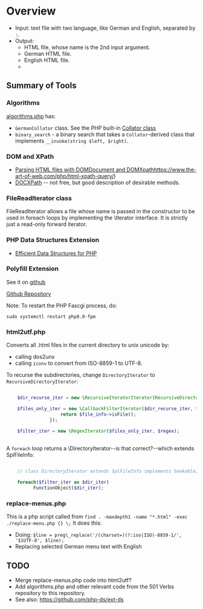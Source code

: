 # Overview

* Input: text file with two language, like  German and English, separated by `:`.
* Output: 
  * HTML file, whose name is the 2nd input argument. 
  * German HTML file.
  * English HTML file.
  * 
## Summary of Tools

### Algorithms

[algorithms.php](./algorithms.php) has:

* `GermanCollator` class. See the PHP built-in [Collator class](https://www.php.net/manual/en/class.collator.php)
* `binary_search` - a binary search that takes a `Collator`-derived class that implements `__invoke(string $left, $right)`.

### DOM and XPath

* [Parsing HTML files with DOMDocument and DOMXpath]()https://www.the-art-of-web.com/php/html-xpath-query/)
* [DOCXPath](https://www.phpdocx.com/documentation/introduction/docxpath) -- not free, but good description of desirable methods.

### FileReadIterator class 

FileReadIterator allows a file whose name is passed in the constructor to be used in foreach loops by implementing the \Iterator interface. It is strictly just a read-only forward iterator. 

### PHP Data Structures Extension

* [Efficient Data Structures for PHP](https://medium.com/@rtheunissen/efficient-data-structures-for-php-7-9dda7af674cd)

### Polyfill Extension

See it on [github](https://github.com/php-ds/polyfill)

[Github Repository](https://github.com/php-ds/ext-ds)

Note: To restart the PHP Fascgi process, do: 

    sudo systemctl restart php8.0-fpm

### html2utf.php

Converts all .html files in the current directory to unix unicode by:

* calling dos2unx
* calling `iconv` to convert from ISO-8859-1 to UTF-8.

To recurse the subdirectories, change `DirectoryIterator` to `RecursiveDirectoryIterator`:

```php

    $dir_recurse_iter = new \RecursiveIteratorIterator(RecursiveDirectoryIterator($dir_path));

    $files_only_iter = new \CallbackFilterIterator($dir_recurse_iter, function(\SplFileInfo $file_info) {
                    return $file_info->isFile();
                });
                
    $filter_iter = new \RegexIterator($files_only_iter, $regex);
    
```

A `foreach` loop returns a \DirectoryIterator--is that correct?--which extends SplFileInfo:

```php

    // class DirectoryIterator extends SplFileInfo implements SeekableIterator {...}

    foreach($filter_iter as $dir_iter) 
          FunctionObject($dir_iter); 
```

### replace-menus.php

This is a php script called from `find . -maxdepth1 -name "*.html" -exec ./replace-menu.php {} \;`
It does this:

* Doing: `$line = preg\_replace('/(charset=)(?:iso|ISO)-8859-1/', '$1UTF-8', $line);`
* Replacing selected German menu text with English

## TODO

* Merge replace-menus.php code into html2utf?
* Add algorithms.php and other relevant code from the 501 Verbs repository to this repository.
* See also: https://github.com/php-ds/ext-ds
